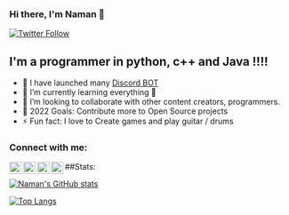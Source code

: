 ### Hi there, I'm Naman 👋


[![Twitter Follow](https://img.shields.io/twitter/follow/Zatan2020?color=1DA1F2&logo=twitter&style=for-the-badge)](https://twitter.com/intent/follow?original_referer=https%3A%2F%2Fgithub.com%2FZatan2020&screen_name=Zatan2020)

## I'm a programmer in python, c++ and Java !!!!

- 🔭 I have launched many [Discord BOT](https://top.gg/user/485489178583498764)
- 🌱 I’m currently learning everything 🤣
- 👯 I’m looking to collaborate with other content creators, programmers.
- 🥅 2022 Goals: Contribute more to Open Source projects
- ⚡ Fun fact: I love to Create games and play guitar / drums

### Connect with me:
[<img align="left" alt="Naman794 | Github" width="22px" src="https://cdn.jsdelivr.net/npm/simple-icons@v3/icons/github.svg" />](https://github.com/Naman794)
[<img align="left" alt="Naman794 | Twitter" width="22px" src="https://cdn.jsdelivr.net/npm/simple-icons@v3/icons/twitter.svg" />](https://twitter.com/Zatan2020)
[<img align="left" alt="Naman794 | LinkedIn" width="22px" src="https://cdn.jsdelivr.net/npm/simple-icons@v3/icons/linkedin.svg" />](https://www.linkedin.com/in/naman-sinha-4120b31a3/)
[<img align="left" alt="Naman794 | Instagram" width="22px" src="https://cdn.jsdelivr.net/npm/simple-icons@v3/icons/instagram.svg" />](https://www.instagram.com/namansinha20/?hl=en)


##Stats:

[![Naman's GitHub stats](https://github-readme-stats.vercel.app/api?username=Naman794&count_private=true&show_icons=true&theme=radical)](https://github.com/Naman794)

[![Top Langs](https://github-readme-stats.vercel.app/api/top-langs/?username=Naman794&langs_count=10)](https://github.com/Aman-14)

